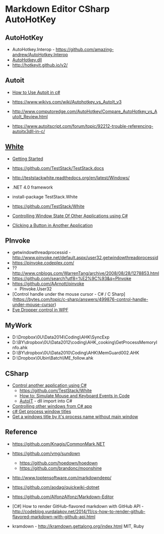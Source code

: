 # Markdown Editor CSharp AutoHotKey

## AutoHotKey 
* AutoHotkey.Interop - https://github.com/amazing-andrew/AutoHotkey.Interop
* [AutoHotkey.dll](https://autohotkey.com/board/topic/39588-autohotkeydll/)
* http://hotkeyit.github.io/v2/

## Autoit
* [How to Use Autoit in c#](http://autoitsourcecode.blogspot.tw/2013/04/how-to-use-autoit-in-c.html)
* https://www.wikivs.com/wiki/Autohotkey_vs_AutoIt_v3
* http://www.computoredge.com/AutoHotkey/Compare_AutoHotkey_vs_AutoIt_Review.html

* https://www.autoitscript.com/forum/topic/92212-trouble-referencing-autoitx3dll-in-c/

## [White](https://github.com/TestStack/White)
* [Getting Started](http://teststackwhite.readthedocs.org/en/latest/GettingStarted/)
* https://github.com/TestStack/TestStack.docs
* http://teststackwhite.readthedocs.org/en/latest/Windows/

* .NET 4.0 framework
* install-package TestStack.White

* https://github.com/TestStack/White
* [Controlling Window State Of Other Applications using C#](http://www.c-sharpcorner.com/UploadFile/gaurav.pilay/206232006095904AM/2.aspx)
* [Clicking a Button in Another Application](http://www.c-sharpcorner.com/UploadFile/SamTomato/clicking-a-button-in-another-application/)

## PInvoke
* getwindowthreadprocessid - http://www.pinvoke.net/default.aspx/user32.getwindowthreadprocessid
* https://pinvoke.codeplex.com/
* ?? http://www.cnblogs.com/WarrenTang/archive/2008/08/28/1278853.html
* https://github.com/search?utf8=%E2%9C%93&q=PInvoke
* https://github.com/AArnott/pinvoke
	* PInvoke.User32
* [Control handle under the mouse cursor - C# / C Sharp]
(https://bytes.com/topic/c-sharp/answers/499876-control-handle-under-mouse-cursor)
* [Eye Dropper control in WPF](http://wpfplayground.com/category/pinvoke/)
	
	
## MyWork
* D:\Dropbox\0U\Data2014\Coding\AHK\SyncExp
* D:\BY\dropbox\0U\Data2012\coding\AHK_cooking\GetProcessMemoryInfo.ahk
* D:\BY\dropbox\0U\Data2010\Coding\AHK\MemGuard002.AHK
* D:\Dropbox\0Ubin\Batch\IME_follow.ahk


## CSharp
* [Control another application using C#](http://stackoverflow.com/questions/1134993/control-another-application-using-c-sharp)
	* https://github.com/TestStack/White
	* [How to: Simulate Mouse and Keyboard Events in Code](https://msdn.microsoft.com/en-us/library/ms171548.aspx)
	* [AutoIT](http://www.autoitscript.com/site/) - dll import into C#
* [Controlling other windows from C# app](http://stackoverflow.com/questions/1545332/controlling-other-windows-from-c-sharp-app)
* [c# Get process window titles](http://stackoverflow.com/questions/17887211/c-sharp-get-process-window-titles)
* [Get a windows title by it's process name without main window](http://stackoverflow.com/questions/16562314/get-a-windows-title-by-its-process-name-without-main-window)
	
## Reference
* https://github.com/Knagis/CommonMark.NET
* https://github.com/vmg/sundown
	* https://github.com/hoedown/hoedown
	* https://github.com/brandonc/moonshine
* http://www.toptensoftware.com/markdowndeep/

* https://github.com/aodag/quickwiki-dotnet
* https://github.com/AlfonzAlfonz/Markdown-Editor
* [C#] How to render GitHub-flavored markdown with GitHub API - http://codeblog.vurdalakov.net/2014/11/cs-how-to-render-github-flavored-markdown-with-github-api.html
* kramdown - http://kramdown.gettalong.org/index.html 	MIT, Ruby